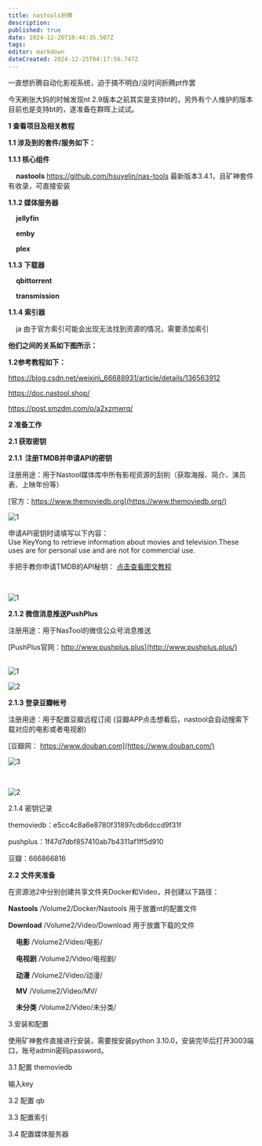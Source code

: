 ```yaml
---
title: nastools折腾
description: 
published: true
date: 2024-12-26T10:44:35.507Z
tags: 
editor: markdown
dateCreated: 2024-12-25T04:17:56.747Z
---
```


一直想折腾自动化影视系统，迫于搞不明白/没时间折腾pt作罢

今天刷张大妈的时候发现nt 2.9版本之前其实是支持bt的，另外有个人维护的版本目前也是支持bt的，遂准备在群晖上试试。

**1 查看项目及相关教程**

**1.1 涉及到的套件/服务如下：**

**1.1.1 核心组件** 

    **nastools** https://github.com/hsuyelin/nas-tools 最新版本3.4.1，且矿神套件有收录，可直接安装

**1.1.2 媒体服务器** 

    **jellyfin**

    **emby**

    **plex** 

**1.1.3 下载器**

    **qbittorrent**

    **transmission**

**1.1.4 索引器**

    ja 由于官方索引可能会出现无法找到资源的情况，需要添加索引

**他们之间的关系如下图所示：**

**1.2参考教程如下：**

https://blog.csdn.net/weixin\_66688931/article/details/136563912

https://doc.nastool.shop/

https://post.smzdm.com/p/a2xzmwrq/

**2 准备工作**

**2.1 获取密钥**

**2.1.1  注册TMDB并申请API的密钥**

注册用途：用于Nastool媒体库中所有影视资源的刮削（获取海报、简介、演员表、上映年份等）

[官方：https://www.themoviedb.org](https://www.themoviedb.org/)

![1](https://cdn.92cos.vip:18888/i/2023/10/19/TMDB.jpg)

申请API密钥时请填写以下内容：  
Use KeyYong to retrieve information about movies and television.These uses are for personal use and are not for commercial use.

手把手教你申请TMDB的API秘钥： [点击查看图文教程](https://cdn.92cos.vip:18888/i/2023/10/19/TMDB-API.pdf)

  
 

![1](https://cdn.92cos.vip:18888/i/2023/10/19/TMDB-API.png)

**2.1.2 微信消息推送PushPlus**

注册用途：用于NasTool的微信公众号消息推送

[PushPlus官网：http://www.pushplus.plus](http://www.pushplus.plus/)  
 

![1](https://cdn.92cos.vip:18888/i/2023/10/19/pushplus.jpg)

![2](https://cdn.92cos.vip:18888/i/2023/10/19/pushplus2.png)

**2.1.3 登录豆瓣帐号**

注册用途：用于配置豆瓣远程订阅 (豆瓣APP点击想看后，nastool会自动搜索下载对应的电影或者电视剧)

[豆瓣网： https://www.douban.com](https://www.douban.com/)

![3](https://cdn.92cos.vip:18888/i/2023/10/19/douban.jpg)

  
 

![2](https://cdn.92cos.vip:18888/i/2023/10/19/douban2.png)

2.1.4 密钥记录

themoviedb：e5cc4c8a6e8780f31897cdb6dccd9f31f

pushplus：1f47d7dbf857410ab7b4311af1ff5d910

豆瓣：666866816

**2.2 文件夹准备**

在资源池2中分别创建共享文件夹Docker和Video，并创建以下路径：

**Nastools** /Volume2/Docker/Nastools 用于放置nt的配置文件

**Download** /Volume2/Video/Download 用于放置下载的文件

    **电影** /Volume2/Video/电影/

    **电视剧** /Volume2/Video/电视剧/

    **动漫** /Volume2/Video/动漫/

    **MV** /Volume2/Video/MV/

    **未分类** /Volume2/Video/未分类/

3.安装和配置

使用矿神套件直接进行安装，需要按安装python 3.10.0，安装完毕后打开3003端口，账号admin密码password。

3.1 配置 themoviedb

输入key

3.2 配置 qb

3.3 配置索引

3.4 配置媒体服务器